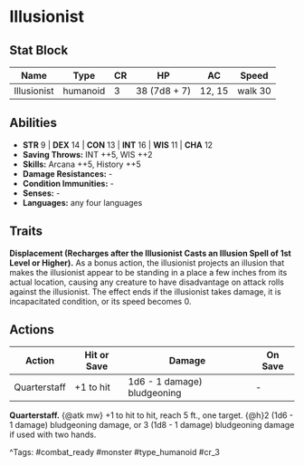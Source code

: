 # Illusionist

## Stat Block

| Name | Type | CR | HP | AC | Speed |
|------|------|----|----|----|-------|
| Illusionist | humanoid | 3 | 38 (7d8 + 7) | 12, 15 | walk 30 |

## Abilities

- **STR** 9 | **DEX** 14 | **CON** 13 | **INT** 16 | **WIS** 11 | **CHA** 12
- **Saving Throws:** INT ++5, WIS ++2  
- **Skills:** Arcana ++5, History ++5  
- **Damage Resistances:** -  
- **Condition Immunities:** -  
- **Senses:** -  
- **Languages:** any four languages

## Traits

**Displacement (Recharges after the Illusionist Casts an Illusion Spell of 1st Level or Higher).** As a bonus action, the illusionist projects an illusion that makes the illusionist appear to be standing in a place a few inches from its actual location, causing any creature to have disadvantage on attack rolls against the illusionist. The effect ends if the illusionist takes damage, it is incapacitated condition, or its speed becomes 0.


## Actions

| Action | Hit or Save | Damage | On Save |
|--------|--------------|--------|----------|
| Quarterstaff | +1 to hit | 1d6 - 1 damage) bludgeoning | - |

**Quarterstaff.** {@atk mw} +1 to hit to hit, reach 5 ft., one target. {@h}2 (1d6 - 1 damage) bludgeoning damage, or 3 (1d8 - 1 damage) bludgeoning damage if used with two hands.


^Tags: #combat_ready #monster #type_humanoid #cr_3
